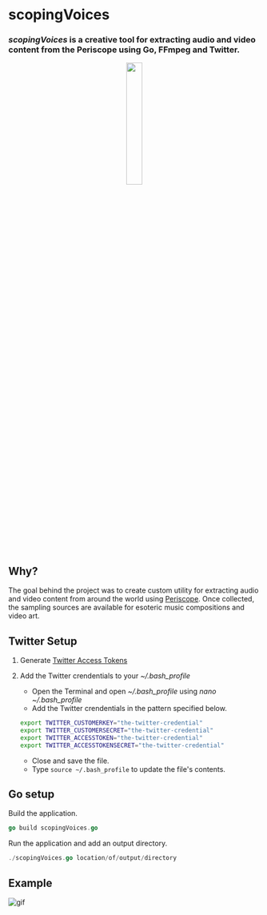 # scopingVoices
### *scopingVoices* is a creative tool for extracting audio and video content from the Periscope using Go, FFmpeg and Twitter. 

<p align="center">
  <img width="25%" height="25%" src="https://storage.googleapis.com/gopherizeme.appspot.com/gophers/023d0f8dfc16d75c30b7409a8bd9883a0fd678b7.png"/>
</p>

## Why? 
The goal behind the project was to create custom utility for extracting audio and video content from around the world using [Periscope](https://www.pscp.tv). Once collected, the sampling sources are available for esoteric music compositions and video art.


## Twitter Setup
1. Generate [Twitter Access Tokens](https://developer.twitter.com/en/docs/basics/authentication/guides/access-tokens.html)

2. Add the Twitter crendentials to your *~/.bash_profile* 
	- Open the Terminal and open *~/.bash_profile* using *nano ~/.bash_profile*
	- Add the Twitter crendentials in the pattern specified below.

	``` bash
	export TWITTER_CUSTOMERKEY="the-twitter-credential"
	export TWITTER_CUSTOMERSECRET="the-twitter-credential"
	export TWITTER_ACCESSTOKEN="the-twitter-credential"
	export TWITTER_ACCESSTOKENSECRET="the-twitter-credential"
	```

	- Close and save the file.
	- Type ```source ~/.bash_profile``` to update the file's contents.

## Go setup
Build the application.
``` go
go build scopingVoices.go
```

Run the application and add an output directory.
```go
./scopingVoices.go location/of/output/directory
```

## Example
![gif]()
